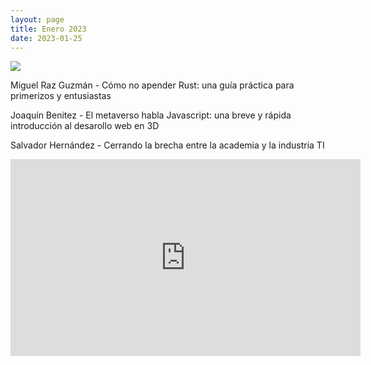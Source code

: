```yaml
---
layout: page
title: Enero 2023
date: 2023-01-25
---
```


![](/images/eventos/enero_2023/cuarto_anuncio.png)

Miguel Raz Guzmán - Cómo no apender Rust: una guía práctica para primerizos y entusiastas

Joaquín Benitez - El metaverso  habla Javascript: una breve y rápida introducción al desarollo web en 3D

Salvador Hernández - Cerrando la brecha entre la academia y la industria TI

<iframe width="560" height="315" src="https://www.youtube.com/embed/0jKoW2Um4Ko" title="YouTube video player" frameborder="0" allow="accelerometer; autoplay; clipboard-write; encrypted-media; gyroscope; picture-in-picture; web-share" allowfullscreen></iframe>

